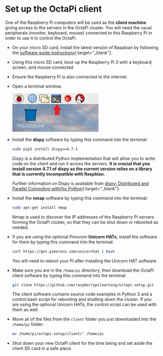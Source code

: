 # Set up the OctaPi client

One of the Raspberry Pi computers will be used as the **client machine** giving access to the servers in the OctaPi cluster. You will need the usual peripherals (monitor, keyboard, mouse) connected to this Raspberry Pi in order to use it to control the OctaPi.

- On your micro SD card, install the latest version of Raspbian by following the [software guide instructions](https://www.raspberrypi.org/learning/software-guide/quickstart/){:target="_blank"}.

- Using this micro SD card, boot up the Raspberry Pi 3 with a keyboard, screen, and mouse connected

- Ensure the Raspberry Pi is also connected to the internet.

- Open a terminal window.

    ![Open a terminal](images/terminal.png)

- Install the **dispy** software by typing this command into the terminal:

    ```bash
    sudo pip3 install dispy==4.7.1
    ```

    Dispy is a distributed Python implementation that will allow you to write code on the client and run it across the servers. **It is crucial that you install version 4.7.1 of dispy as the current version relies on a library that is currently incompatible with Raspbian.**

    Further information on Dispy is available from [dispy: Distributed and Parallel Computing with/for Python](http://dispy.sourceforge.net/index.html){:target="_blank"}.

- Install the **nmap** software by typing this command into the terminal:

    ```bash
    sudo apt-get install nmap
    ```

    Nmap is used to discover the IP addresses of the Raspberry Pi servers forming the OctaPi cluster, so that they can be shut down or rebooted as needed.

- If you are using the optional Pimoroni **Unicorn HATs**, install the software for them by typing this command into the terminal:

    ```bash
    curl https://get.pimoroni.com/unicornhat | bash
    ```
    
    You will need to reboot your Pi after installing the Unicorn HAT software. 

- Make sure you are in the `/home/pi` directory, then download the OctaPi client software by typing this command into the terminal:

    ```bash
    git clone https://github.com/raspberrypilearning/octapi-setup.git
    ```
    The client software contains source code examples in Python 3 and a control bash script for rebooting and shutting down the cluster. If you are using the optional Unicorn HATs, the control script can be used with them as well.

- Move all of the files from the `client` folder you just downloaded into the `/home/pi` folder:

    ```bash
    mv /home/pi/octapi-setup/client/* /home/pi
    ```

- Shut down your new OctaPi client for the time being and set aside the client SD card in a safe place.
